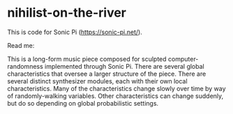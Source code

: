 # nihilist-on-the-river

This is code for Sonic Pi (https://sonic-pi.net/).

Read me:

This is a long-form music piece composed for sculpted computer-randomness implemented through Sonic Pi.
There are several global characteristics that oversee a larger structure of the piece.
There are several distinct synthesizer modules, each with their own local characteristics.
Many of the characteristics change slowly over time by way of randomly-walking variables.
Other characteristics can change suddenly, but do so depending on global probabilistic settings.
